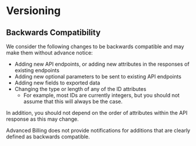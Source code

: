 # Versioning

## Backwards Compatibility

We consider the following changes to be backwards compatible and may make them without advance notice:

- Adding new API endpoints, or adding new attributes in the responses of existing endpoints
- Adding new optional parameters to be sent to existing API endpoints
- Adding new fields to exported data
- Changing the type or length of any of the ID attributes
  - For example, most IDs are currently integers, but you should not assume that this will always be the case.

In addition, you should not depend on the order of attributes within the API response as this may change.

Advanced Billing does not provide notifications for additions that are clearly defined as backwards compatible.
